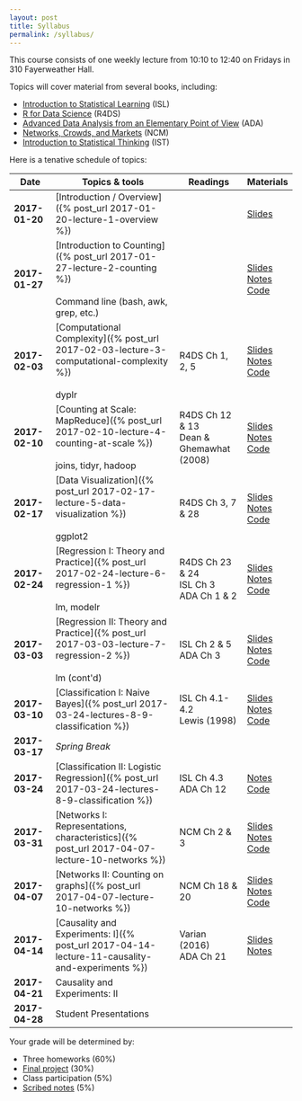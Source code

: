 ```yaml
---
layout: post
title: Syllabus
permalink: /syllabus/
---
```


This course consists of one weekly lecture from 10:10 to 12:40 on Fridays in 310 Fayerweather Hall.

Topics will cover material from several books, including:

* [Introduction to Statistical Learning](http://www-bcf.usc.edu/~gareth/ISL/) (ISL)
* [R for Data Science](http://r4ds.had.co.nz/) (R4DS)
* [Advanced Data Analysis from an Elementary Point of View](http://www.stat.cmu.edu/~cshalizi/ADAfaEPoV/) (ADA)
* [Networks, Crowds, and Markets](http://www.cs.cornell.edu/home/kleinber/networks-book/) (NCM)
* [Introduction to Statistical Thinking](http://pluto.huji.ac.il/~msby/StatThink/index.html) (IST)

Here is a tenative schedule of topics:

|Date|Topics & tools|Readings|Materials|
|----|--------------|--------|---------|
|**2017-01-20**| [Introduction / Overview]({% post_url 2017-01-20-lecture-1-overview %}) | | [Slides](https://www.slideshare.net/jakehofman/modeling-social-data-lecture-1-overview) |
|**2017-01-27**| [Introduction to Counting]({% post_url 2017-01-27-lecture-2-counting %}) <br/><br/> Command line (bash, awk, grep, etc.) | | [Slides](https://www.slideshare.net/jakehofman/modeling-social-data-lecture-2-introduction-to-counting) <br/> [Notes](https://github.com/jhofman/msd2017-notes/blob/master/lecture_2/lecture_2.pdf) <br/> [Code](https://github.com/jhofman/msd2017/blob/master/lectures/lecture_2/) |
|**2017-02-03**| [Computational Complexity]({% post_url 2017-02-03-lecture-3-computational-complexity %}) <br/><br/> dyplr | R4DS Ch 1, 2, 5 | [Slides](https://www.slideshare.net/jakehofman/modeling-social-data-lecture-3-data-manipulation-in-r) <br/> [Notes](https://github.com/jhofman/msd2017-notes/blob/master/lecture_3/lecture_3.pdf) <br/> [Code](https://github.com/jhofman/msd2017/blob/master/lectures/lecture_3/) |
|**2017-02-10**| [Counting at Scale: MapReduce]({% post_url 2017-02-10-lecture-4-counting-at-scale %}) <br/><br/> joins, tidyr, hadoop | R4DS Ch 12 & 13 <br/> Dean & Ghemawhat (2008) | [Slides](https://www.slideshare.net/jakehofman/modeling-social-data-lecture-4-counting-at-scale) <br/> [Notes](https://github.com/jhofman/msd2017-notes/blob/master/lecture_4/lecture_4.pdf) <br/> [Code](https://github.com/jhofman/msd2017/blob/master/lectures/lecture_4/) |
|**2017-02-17**| [Data Visualization]({% post_url 2017-02-17-lecture-5-data-visualization %}) <br/><br/> ggplot2 | R4DS Ch 3, 7 & 28 | [Slides](https://drive.google.com/file/d/0B-M9UEiE6KFAWmtvUjQta0RFNkk/view) <br/> [Notes](https://github.com/jhofman/msd2017-notes/blob/master/lecture_5/lecture_5.pdf) <br/> [Code](https://github.com/jhofman/msd2017/blob/master/lectures/lecture_5/) |
|**2017-02-24**| [Regression I: Theory and Practice]({% post_url 2017-02-24-lecture-6-regression-1 %}) <br/><br/> lm, modelr | R4DS Ch 23 & 24 <br/> ISL Ch 3 <br/> ADA Ch 1 & 2 | [Slides](https://www.slideshare.net/jakehofman/modeling-social-data-lecture-6-regression-part-1) <br/> [Notes](https://github.com/jhofman/msd2017-notes/blob/master/lecture_6/lecture_6.pdf) <br/> [Code](https://github.com/jhofman/msd2017/blob/master/lectures/lecture_6/) |
|**2017-03-03**| [Regression II: Theory and Practice]({% post_url 2017-03-03-lecture-7-regression-2 %}) <br/><br/> lm (cont'd) | ISL Ch 2 & 5 <br/> ADA Ch 3 |  [Slides](https://www.slideshare.net/jakehofman/modeling-social-data-lecture-7-model-complexity-and-generalization) <br/> [Notes](https://github.com/jhofman/msd2017-notes/blob/master/lecture_7/lecture_7.pdf) <br/> [Code](https://github.com/jhofman/msd2017/blob/master/lectures/lecture_7/) |
|**2017-03-10**| [Classification I: Naive Bayes]({% post_url 2017-03-24-lectures-8-9-classification %}) | ISL Ch 4.1-4.2 <br/> Lewis (1998) | [Slides](https://www.slideshare.net/jakehofman/modeling-social-data-lecture-8-classification) <br/> [Notes](https://github.com/jhofman/msd2017-notes/blob/master/lecture_8/lecture_8.pdf) <br/> [Code](https://github.com/jhofman/msd2017/blob/master/lectures/lecture_8/) |
|**2017-03-17**| *Spring Break*|
|**2017-03-24**| [Classification II: Logistic Regression]({% post_url 2017-03-24-lectures-8-9-classification %}) | ISL Ch 4.3 <br/> ADA Ch 12 | [Notes](https://github.com/jhofman/msd2017-notes/blob/master/lecture_9/lecture_9.pdf) <br/> [Code](https://github.com/jhofman/msd2017/blob/master/lectures/lecture_9/) |
|**2017-03-31**| [Networks I: Representations, characteristics]({% post_url 2017-04-07-lecture-10-networks %}) | NCM Ch 2 & 3 | [Slides](https://www.slideshare.net/jakehofman/modeling-social-lecture-10-networks) <br/> [Notes](https://github.com/jhofman/msd2017-notes/blob/master/lecture_10/lecture_10.pdf) <br/> [Code](https://github.com/jhofman/msd2017/blob/master/lectures/lecture_10/) |
|**2017-04-07**| [Networks II: Counting on graphs]({% post_url 2017-04-07-lecture-10-networks %}) | NCM Ch 18 & 20 | [Slides](https://www.slideshare.net/jakehofman/modeling-social-lecture-10-networks) <br/> [Notes](https://github.com/jhofman/msd2017-notes/blob/master/lecture_10/lecture_10.pdf) <br/> [Code](https://github.com/jhofman/msd2017/blob/master/lectures/lecture_10/) |
|**2017-04-14**| [Causality and Experiments: I]({% post_url 2017-04-14-lecture-11-causality-and-experiments %}) | Varian (2016) <br/> ADA Ch 21 | [Slides](https://www.slideshare.net/jakehofman/modeling-social-data-lecture-11-causality-and-experiments-part-1) <br/> [Notes](https://github.com/jhofman/msd2017-notes/blob/master/lecture_11/lecture_11.pdf) |
|**2017-04-21**| Causality and Experiments: II | | |
|**2017-04-28**| Student Presentations| | |

Your grade will be determined by:

* Three homeworks (60%)
* [Final project](/project) (30%)
* Class participation (5%)
* [Scribed notes](/scribing) (5%)
